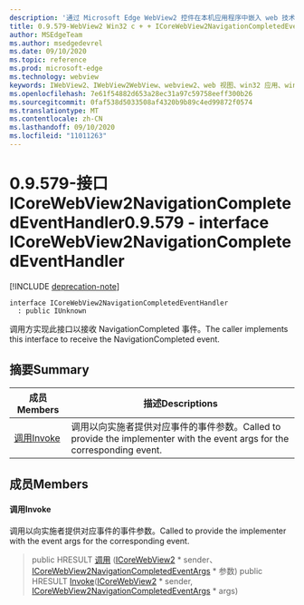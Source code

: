 ```yaml
---
description: '通过 Microsoft Edge WebView2 控件在本机应用程序中嵌入 web 技术 (HTML、CSS 和 JavaScript) '
title: 0.9.579-WebView2 Win32 c + + ICoreWebView2NavigationCompletedEventHandler
author: MSEdgeTeam
ms.author: msedgedevrel
ms.date: 09/10/2020
ms.topic: reference
ms.prod: microsoft-edge
ms.technology: webview
keywords: IWebView2、IWebView2WebView、webview2、web 视图、win32 应用、win32、edge、ICoreWebView2、ICoreWebView2Controller、浏览器控件、边缘 html、ICoreWebView2NavigationCompletedEventHandler
ms.openlocfilehash: 7e61f54882d653a28ec31a97c59758eeff300b26
ms.sourcegitcommit: 0faf538d5033508af4320b9b89c4ed99872f0574
ms.translationtype: MT
ms.contentlocale: zh-CN
ms.lasthandoff: 09/10/2020
ms.locfileid: "11011263"
---
```

# <span data-ttu-id="0116e-104">0.9.579-接口 ICoreWebView2NavigationCompletedEventHandler</span><span class="sxs-lookup"><span data-stu-id="0116e-104">0.9.579 - interface ICoreWebView2NavigationCompletedEventHandler</span></span> 

[!INCLUDE [deprecation-note](../../includes/deprecation-note.md)]

```
interface ICoreWebView2NavigationCompletedEventHandler
  : public IUnknown
```

<span data-ttu-id="0116e-105">调用方实现此接口以接收 NavigationCompleted 事件。</span><span class="sxs-lookup"><span data-stu-id="0116e-105">The caller implements this interface to receive the NavigationCompleted event.</span></span>

## <span data-ttu-id="0116e-106">摘要</span><span class="sxs-lookup"><span data-stu-id="0116e-106">Summary</span></span>

 <span data-ttu-id="0116e-107">成员</span><span class="sxs-lookup"><span data-stu-id="0116e-107">Members</span></span>                        | <span data-ttu-id="0116e-108">描述</span><span class="sxs-lookup"><span data-stu-id="0116e-108">Descriptions</span></span>
--------------------------------|---------------------------------------------
[<span data-ttu-id="0116e-109">调用</span><span class="sxs-lookup"><span data-stu-id="0116e-109">Invoke</span></span>](#invoke) | <span data-ttu-id="0116e-110">调用以向实施者提供对应事件的事件参数。</span><span class="sxs-lookup"><span data-stu-id="0116e-110">Called to provide the implementer with the event args for the corresponding event.</span></span>

## <span data-ttu-id="0116e-111">成员</span><span class="sxs-lookup"><span data-stu-id="0116e-111">Members</span></span>

#### <span data-ttu-id="0116e-112">调用</span><span class="sxs-lookup"><span data-stu-id="0116e-112">Invoke</span></span> 

<span data-ttu-id="0116e-113">调用以向实施者提供对应事件的事件参数。</span><span class="sxs-lookup"><span data-stu-id="0116e-113">Called to provide the implementer with the event args for the corresponding event.</span></span>

> <span data-ttu-id="0116e-114">public HRESULT [调用](#invoke) ([ICoreWebView2](icorewebview2.md) \* sender、 [ICoreWebView2NavigationCompletedEventArgs](icorewebview2navigationcompletedeventargs.md) \* 参数) </span><span class="sxs-lookup"><span data-stu-id="0116e-114">public HRESULT [Invoke](#invoke)([ICoreWebView2](icorewebview2.md) \* sender, [ICoreWebView2NavigationCompletedEventArgs](icorewebview2navigationcompletedeventargs.md) \* args)</span></span>

